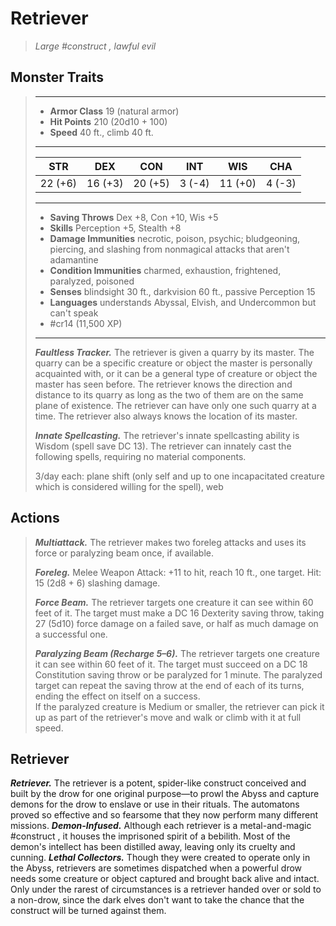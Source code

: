 # Retriever
>*Large #construct , lawful evil*
## Monster Traits
>___
>- **Armor Class** 19 (natural armor)
>- **Hit Points** 210 (20d10 + 100)
>- **Speed** 40 ft., climb 40 ft.
>___
>|STR|DEX|CON|INT|WIS|CHA|
>|:---:|:---:|:---:|:---:|:---:|:---:|
>|22 (+6)|16 (+3)|20 (+5)|3 (-4)|11 (+0)|4 (-3)|
>___
>- **Saving Throws** Dex +8, Con +10, Wis +5
>- **Skills** Perception +5, Stealth +8
>- **Damage Immunities** necrotic, poison, psychic; bludgeoning, piercing, and slashing from nonmagical attacks that aren't adamantine
>- **Condition Immunities** charmed, exhaustion, frightened, paralyzed, poisoned
>- **Senses** blindsight 30 ft., darkvision 60 ft., passive Perception 15
>- **Languages** understands Abyssal, Elvish, and Undercommon but can't speak
>- #cr14 (11,500 XP)
>___
>***Faultless Tracker.*** The retriever is given a quarry by its master. The quarry can be a specific creature or object the master is personally acquainted with, or it can be a general type of creature or object the master has seen before. The retriever knows the direction and distance to its quarry as long as the two of them are on the same plane of existence. The retriever can have only one such quarry at a time. The retriever also always knows the location of its master.  
>
>***Innate Spellcasting.*** The retriever's innate spellcasting ability is Wisdom (spell save DC 13). The retriever can innately cast the following spells, requiring no material components.  
>
>3/day each: plane shift (only self and up to one incapacitated creature which is considered willing for the spell), web  
>
## Actions
>***Multiattack.*** The retriever makes two foreleg attacks and uses its force or paralyzing beam once, if available.  
>
>***Foreleg.*** Melee Weapon Attack: +11 to hit, reach 10 ft., one target. Hit: 15 (2d8 + 6) slashing damage.  
>
>***Force Beam.*** The retriever targets one creature it can see within 60 feet of it. The target must make a DC 16 Dexterity saving throw, taking 27 (5d10) force damage on a failed save, or half as much damage on a successful one.  
>
>***Paralyzing Beam (Recharge 5–6).*** The retriever targets one creature it can see within 60 feet of it. The target must succeed on a DC 18 Constitution saving throw or be paralyzed for 1 minute. The paralyzed target can repeat the saving throw at the end of each of its turns, ending the effect on itself on a success.  
>If the paralyzed creature is Medium or smaller, the retriever can pick it up as part of the retriever's move and walk or climb with it at full speed.
## Retriever
***Retriever.*** The retriever is a potent, spider-like construct conceived and built by the drow for one original purpose—to prowl the Abyss and capture demons for the drow to enslave or use in their rituals. The automatons proved so effective and so fearsome that they now perform many different missions.
***Demon-Infused.*** Although each retriever is a metal-and-magic #construct , it houses the imprisoned spirit of a bebilith. Most of the demon's intellect has been distilled away, leaving only its cruelty and cunning.
***Lethal Collectors.*** Though they were created to operate only in the Abyss, retrievers are sometimes dispatched when a powerful drow needs some creature or object captured and brought back alive and intact. Only under the rarest of circumstances is a retriever handed over or sold to a non-drow, since the dark elves don't want to take the chance that the construct will be turned against them.